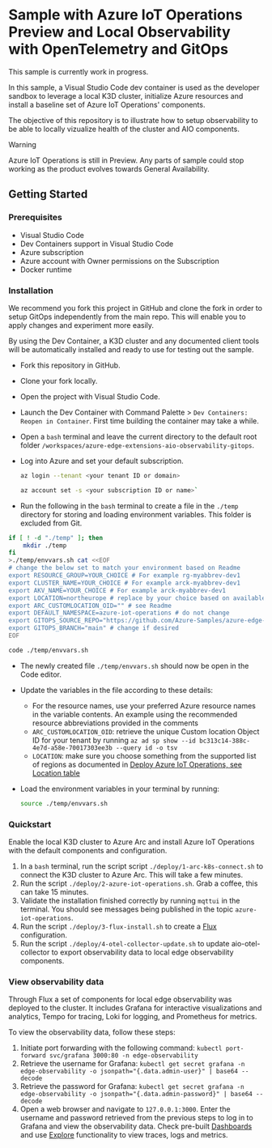 # Sample with Azure IoT Operations Preview and Local Observability with OpenTelemetry and GitOps

This sample is currently work in progress.

In this sample, a Visual Studio Code dev container is used as the developer sandbox to leverage a local K3D cluster, initialize Azure resources and install a baseline set of Azure IoT Operations' components.

The objective of this repository is to illustrate how to setup observability to be able to locally vizualize health of the cluster and AIO components.

> [!WARNING]
Azure IoT Operations is still in Preview. Any parts of sample could stop working as the product evolves towards General Availability.

<!-- ## Features (TODO to come later)

This project framework provides the following features:

* Feature 1
* Feature 2
* ... -->

## Getting Started

### Prerequisites

* Visual Studio Code
* Dev Containers support in Visual Studio Code
* Azure subscription
* Azure account with Owner permissions on the Subscription
* Docker runtime

### Installation

We recommend you fork this project in GitHub and clone the fork in order to setup GitOps independently from the main repo. This will enable you to apply changes and experiment more easily.

By using the Dev Container, a K3D cluster and any documented client tools will be automatically installed and ready to use for testing out the sample.

* Fork this repository in GitHub.
* Clone your fork locally.
* Open the project with Visual Studio Code.
* Launch the Dev Container with Command Palette > `Dev Containers: Reopen in Container`. First time building the container may take a while.
* Open a `bash` terminal and leave the current directory to the default root folder `/workspaces/azure-edge-extensions-aio-observability-gitops`.
* Log into Azure and set your default subscription.

  ```bash
  az login --tenant <your tenant ID or domain>

  az account set -s <your subscription ID or name>`
  ```

* Run the following in the `bash` terminal to create a file in the `./temp` directory for storing and loading environment variables. This folder is excluded from Git.

```bash
if [ ! -d "./temp" ]; then
    mkdir ./temp
fi
>./temp/envvars.sh cat <<EOF
# change the below set to match your environment based on Readme
export RESOURCE_GROUP=YOUR_CHOICE # For example rg-myabbrev-dev1
export CLUSTER_NAME=YOUR_CHOICE # For example arck-myabbrev-dev1
export AKV_NAME=YOUR_CHOICE # For example arck-myabbrev-dev1
export LOCATION=northeurope # replace by your choice based on available regions, see Readme
export ARC_CUSTOMLOCATION_OID="" # see Readme
export DEFAULT_NAMESPACE=azure-iot-operations # do not change
export GITOPS_SOURCE_REPO="https://github.com/Azure-Samples/azure-edge-extensions-aio-observability-gitops" # change to your repo fork if you are testing your own version
export GITOPS_BRANCH="main" # change if desired
EOF

code ./temp/envvars.sh

```

* The newly created file `./temp/envvars.sh` should now be open in the Code editor.
* Update the variables in the file according to these details:
  * For the resource names, use your preferred Azure resource names in the variable contents. An example using the recommended resource abbreviations provided in the comments
  * `ARC_CUSTOMLOCATION_OID`: retrieve the unique Custom location Object ID for your tenant by running `az ad sp show --id bc313c14-388c-4e7d-a58e-70017303ee3b --query id -o tsv`
  * `LOCATION`: make sure you choose something from the supported list of regions as documented in [Deploy Azure IoT Operations, see Location table](https://learn.microsoft.com/en-us/azure/iot-operations/get-started/quickstart-deploy?tabs=codespaces#connect-a-kubernetes-cluster-to-azure-arc)

* Load the environment variables in your terminal by running:

  ```bash
  source ./temp/envvars.sh
  ```

### Quickstart

Enable the local K3D cluster to Azure Arc and install Azure IoT Operations with the default components and configuration.

1. In a `bash` terminal, run the script script `./deploy/1-arc-k8s-connect.sh` to connect the K3D cluster to Azure Arc. This will take a few minutes.
1. Run the script `./deploy/2-azure-iot-operations.sh`. Grab a coffee, this can take 15 minutes.
1. Validate the installation finished correctly by running `mqttui` in the terminal. You should see messages being published in the topic `azure-iot-operations`.
1. Run the script `./deploy/3-flux-install.sh` to create a [Flux](https://fluxcd.io/flux/) configuration.
1. Run the script `./deploy/4-otel-collector-update.sh` to update aio-otel-collector to export observability data to local edge observability components.

### View observability data

Through Flux a set of components for local edge observability was deployed to the cluster. It includes Grafana for interactive visualizations and analytics, Tempo for tracing, Loki for logging, and Prometheus for metrics.

To view the observability data, follow these steps:

1. Initiate port forwarding with the following command: `kubectl port-forward svc/grafana 3000:80 -n edge-observability`
1. Retrieve the username for Grafana: `kubectl get secret grafana -n edge-observability -o jsonpath="{.data.admin-user}" | base64 --decode`
1. Retrieve the password for Grafana: `kubectl get secret grafana -n edge-observability -o jsonpath="{.data.admin-password}" | base64 --decode`
1. Open a web browser and navigate to `127.0.0.1:3000`. Enter the username and password retrieved from the previous steps to log in to Grafana and view the observability data. Check pre-built [Dashboards](https://grafana.com/docs/grafana/latest/dashboards/use-dashboards/) and use [Explore](https://grafana.com/docs/grafana/latest/explore/) functionality to view traces, logs and metrics.

<!-- ## Demo (TODO)

A demo app is included to show how to use the project.

To run the demo, follow these steps:

(Add steps to start up the demo)

1.
2.
3. -->

<!-- 
## Resources (TODO)

(Any additional resources or related projects)

- Link to supporting information
- Link to similar sample
- ... -->
